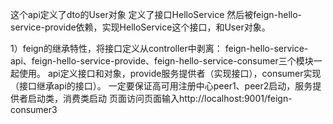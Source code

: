 这个api定义了dto的User对象
定义了接口HelloService
然后被feign-hello-service-provide依赖，实现HelloService这个接口，和User对象。

1）feign的继承特性，将接口定义从controller中剥离：
feign-hello-service-api、feign-hello-service-provide、feign-hello-service-consumer三个模块一起使用。
api定义接口和对象，provide服务提供者（实现接口），consumer实现（接口继承api的接口）。
一定要保证高可用注册中心peer1、peer2启动，服务提供者启动类，消费类启动
页面访问页面输入http://localhost:9001/feign-consumer3